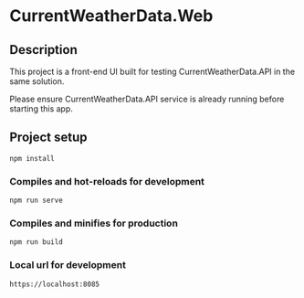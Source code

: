 # CurrentWeatherData.Web

## Description
This project is a front-end UI built for testing CurrentWeatherData.API in the same solution.

Please ensure CurrentWeatherData.API service is already running before starting this app.

## Project setup
```
npm install
```

### Compiles and hot-reloads for development
```
npm run serve
```

### Compiles and minifies for production
```
npm run build
```

### Local url for development
```
https://localhost:8085
```
